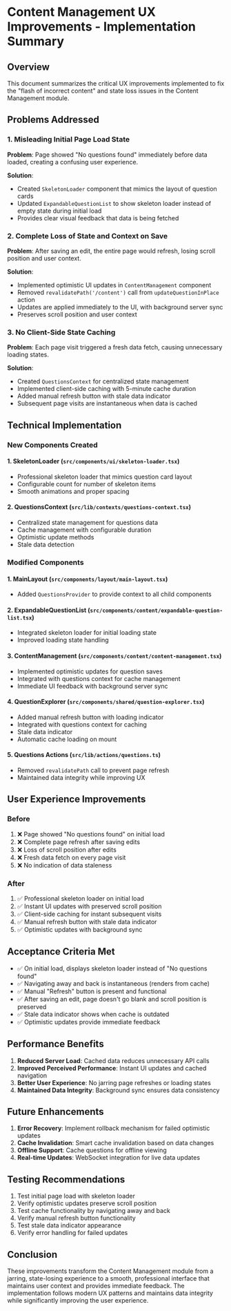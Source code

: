 # Content Management UX Improvements - Implementation Summary

## Overview
This document summarizes the critical UX improvements implemented to fix the "flash of incorrect content" and state loss issues in the Content Management module.

## Problems Addressed

### 1. Misleading Initial Page Load State
**Problem**: Page showed "No questions found" immediately before data loaded, creating a confusing user experience.

**Solution**: 
- Created `SkeletonLoader` component that mimics the layout of question cards
- Updated `ExpandableQuestionList` to show skeleton loader instead of empty state during initial load
- Provides clear visual feedback that data is being fetched

### 2. Complete Loss of State and Context on Save
**Problem**: After saving an edit, the entire page would refresh, losing scroll position and user context.

**Solution**:
- Implemented optimistic UI updates in `ContentManagement` component
- Removed `revalidatePath('/content')` call from `updateQuestionInPlace` action
- Updates are applied immediately to the UI, with background server sync
- Preserves scroll position and user context

### 3. No Client-Side State Caching
**Problem**: Each page visit triggered a fresh data fetch, causing unnecessary loading states.

**Solution**:
- Created `QuestionsContext` for centralized state management
- Implemented client-side caching with 5-minute cache duration
- Added manual refresh button with stale data indicator
- Subsequent page visits are instantaneous when data is cached

## Technical Implementation

### New Components Created

#### 1. SkeletonLoader (`src/components/ui/skeleton-loader.tsx`)
- Professional skeleton loader that mimics question card layout
- Configurable count for number of skeleton items
- Smooth animations and proper spacing

#### 2. QuestionsContext (`src/lib/contexts/questions-context.tsx`)
- Centralized state management for questions data
- Cache management with configurable duration
- Optimistic update methods
- Stale data detection

### Modified Components

#### 1. MainLayout (`src/components/layout/main-layout.tsx`)
- Added `QuestionsProvider` to provide context to all child components

#### 2. ExpandableQuestionList (`src/components/content/expandable-question-list.tsx`)
- Integrated skeleton loader for initial loading state
- Improved loading state handling

#### 3. ContentManagement (`src/components/content/content-management.tsx`)
- Implemented optimistic updates for question saves
- Integrated with questions context for cache management
- Immediate UI feedback with background server sync

#### 4. QuestionExplorer (`src/components/shared/question-explorer.tsx`)
- Added manual refresh button with loading indicator
- Integrated with questions context for caching
- Stale data indicator
- Automatic cache loading on mount

#### 5. Questions Actions (`src/lib/actions/questions.ts`)
- Removed `revalidatePath` call to prevent page refresh
- Maintained data integrity while improving UX

## User Experience Improvements

### Before
1. ❌ Page showed "No questions found" on initial load
2. ❌ Complete page refresh after saving edits
3. ❌ Loss of scroll position after edits
4. ❌ Fresh data fetch on every page visit
5. ❌ No indication of data staleness

### After
1. ✅ Professional skeleton loader on initial load
2. ✅ Instant UI updates with preserved scroll position
3. ✅ Client-side caching for instant subsequent visits
4. ✅ Manual refresh button with stale data indicator
5. ✅ Optimistic updates with background sync

## Acceptance Criteria Met

- ✅ On initial load, displays skeleton loader instead of "No questions found"
- ✅ Navigating away and back is instantaneous (renders from cache)
- ✅ Manual "Refresh" button is present and functional
- ✅ After saving an edit, page doesn't go blank and scroll position is preserved
- ✅ Stale data indicator shows when cache is outdated
- ✅ Optimistic updates provide immediate feedback

## Performance Benefits

1. **Reduced Server Load**: Cached data reduces unnecessary API calls
2. **Improved Perceived Performance**: Instant UI updates and cached navigation
3. **Better User Experience**: No jarring page refreshes or loading states
4. **Maintained Data Integrity**: Background sync ensures data consistency

## Future Enhancements

1. **Error Recovery**: Implement rollback mechanism for failed optimistic updates
2. **Cache Invalidation**: Smart cache invalidation based on data changes
3. **Offline Support**: Cache questions for offline viewing
4. **Real-time Updates**: WebSocket integration for live data updates

## Testing Recommendations

1. Test initial page load with skeleton loader
2. Verify optimistic updates preserve scroll position
3. Test cache functionality by navigating away and back
4. Verify manual refresh button functionality
5. Test stale data indicator appearance
6. Verify error handling for failed updates

## Conclusion

These improvements transform the Content Management module from a jarring, state-losing experience to a smooth, professional interface that maintains user context and provides immediate feedback. The implementation follows modern UX patterns and maintains data integrity while significantly improving the user experience.
